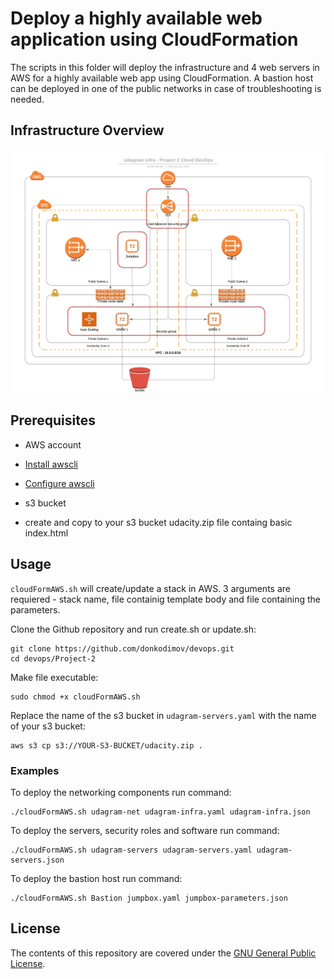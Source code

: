 # Deploy a highly available web application using CloudFormation

The scripts in this folder will deploy the infrastructure and 4 web servers in AWS for a highly available web app using CloudFormation.
A bastion host can be deployed in one of the public networks in case of troubleshooting is needed.

## Infrastructure Overview
![Diagram](Project-2/Udagram%20infra.jpeg)

## Prerequisites

- AWS account

- [Install awscli](https://docs.aws.amazon.com/cli/latest/userguide/cli-chap-install.html)

- [Configure awscli](https://docs.aws.amazon.com/cli/latest/userguide/cli-chap-configure.html#cli-quick-configuration)

- s3 bucket

- create and copy to your s3 bucket udacity.zip file containg basic index.html

## Usage
`cloudFormAWS.sh` will create/update a stack in AWS. 3 arguments are requiered - stack name, file containig template body and file containing the parameters.

Clone the Github repository and run create.sh or update.sh:
```
git clone https://github.com/donkodimov/devops.git
cd devops/Project-2
```
Make file executable:
```
sudo chmod +x cloudFormAWS.sh
```
Replace the name of the s3 bucket in `udagram-servers.yaml` with the name of your s3 bucket:
```
aws s3 cp s3://YOUR-S3-BUCKET/udacity.zip .
```
### Examples

To deploy the networking components run command:
```
./cloudFormAWS.sh udagram-net udagram-infra.yaml udagram-infra.json
```

To deploy the servers, security roles and software run command:
```
./cloudFormAWS.sh udagram-servers udagram-servers.yaml udagram-servers.json
```

To deploy the bastion host run command:
```
./cloudFormAWS.sh Bastion jumpbox.yaml jumpbox-parameters.json
```

## License

The contents of this repository are covered under the [GNU General Public License](LICENSE).
